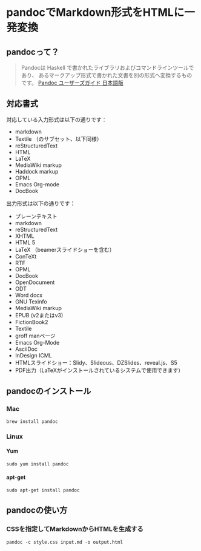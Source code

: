 # pandocでMarkdown形式をHTMLに一発変換

## pandocって？

> Pandocは Haskell で書かれたライブラリおよびコマンドラインツールであり、 あるマークアップ形式で書かれた文書を別の形式へ変換するものです。
[Pandoc ユーザーズガイド 日本語版](http://sky-y.github.io/site-pandoc-jp/users-guide/)

## 対応書式

対応している入力形式は以下の通りです：

- markdown
- Textile （のサブセット、以下同様）
- reStructuredText
- HTML
- LaTeX
- MediaWiki markup
- Haddock markup
- OPML
- Emacs Org-mode
- DocBook

出力形式は以下の通りです：

- プレーンテキスト
- markdown
- reStructuredText
- XHTML
- HTML 5
- LaTeX （beamerスライドショーを含む）
- ConTeXt
- RTF
- OPML
- DocBook
- OpenDocument
- ODT
- Word docx
- GNU Texinfo
- MediaWiki markup
- EPUB (v2またはv3)
- FictionBook2
- Textile
- groff manページ
- Emacs Org-Mode
- AsciiDoc
- InDesign ICML
- HTMLスライドショー：Slidy、Slideous、DZSlides、reveal.js、S5
- PDF出力（LaTeXがインストールされているシステムで使用できます）

## pandocのインストール

### Mac
`brew install pandoc`

### Linux
#### Yum
`sudo yum install pandoc`

#### apt-get
`sudo apt-get install pandoc`

## pandocの使い方

### CSSを指定してMarkdownからHTMLを生成する
`pandoc -c style.css input.md -o output.html`
